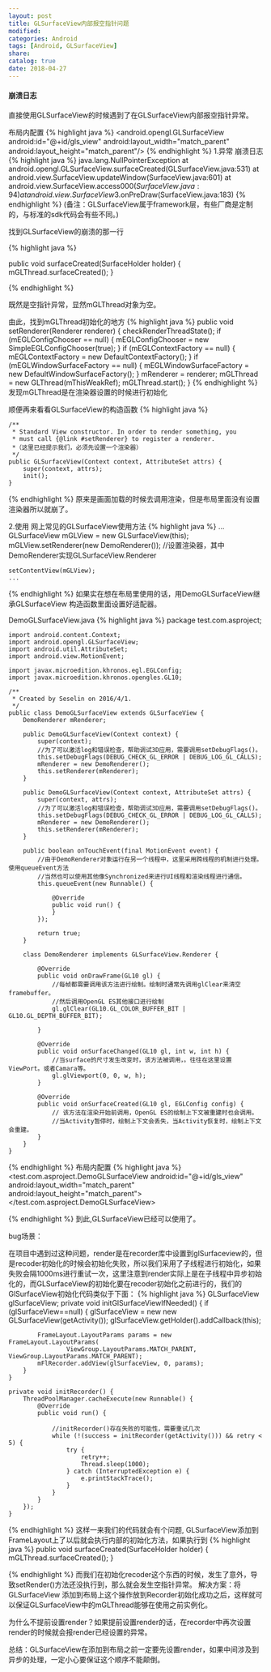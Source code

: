 ```yaml
---
layout: post
title: GLSurfaceView内部报空指针问题
modified:
categories: Android
tags: [Android, GLSurfaceView]
share:
catalog: true
date: 2018-04-27
---
```

#### 崩溃日志

直接使用GLSurfaceView的时候遇到了在GLSurfaceView内部报空指针异常。

布局内配置
{% highlight java %}
<android.opengl.GLSurfaceView
    android:id="@+id/gls_view"
    android:layout_width="match_parent"
    android:layout_height="match_parent"/>
{% endhighlight %}
1.异常
崩溃日志
{% highlight java %}
java.lang.NullPointerException
  at android.opengl.GLSurfaceView.surfaceCreated(GLSurfaceView.java:531)
  at android.view.SurfaceView.updateWindow(SurfaceView.java:601)
  at android.view.SurfaceView.access$000(SurfaceView.java:94)
  at android.view.SurfaceView$3.onPreDraw(SurfaceView.java:183)
{% endhighlight %}
(备注：GLSurfaceView属于framework层，有些厂商是定制的，与标准的sdk代码会有些不同。)

找到GLSurfaceView的崩溃的那一行

{% highlight java %}

public void surfaceCreated(SurfaceHolder holder) {
    mGLThread.surfaceCreated();
}

{% endhighlight %}

既然是空指针异常，显然mGLThread对象为空。

由此，找到mGLThread初始化的地方
{% highlight java %}
public void setRenderer(Renderer renderer) {
    checkRenderThreadState();
    if (mEGLConfigChooser == null) {
        mEGLConfigChooser = new SimpleEGLConfigChooser(true);
    }
    if (mEGLContextFactory == null) {
        mEGLContextFactory = new DefaultContextFactory();
    }
    if (mEGLWindowSurfaceFactory == null) {
        mEGLWindowSurfaceFactory = new DefaultWindowSurfaceFactory();
    }
    mRenderer = renderer;
    mGLThread = new GLThread(mThisWeakRef);
    mGLThread.start();
}
{% endhighlight %}
发现mGLThread是在渲染器设置的时候进行初始化

顺便再来看看GLSurfaceView的构造函数
{% highlight java %}

    /**
     * Standard View constructor. In order to render something, you
     * must call {@link #setRenderer} to register a renderer.
     *（这里已经提示我们，必须先设置一个渲染器）
     */
    public GLSurfaceView(Context context, AttributeSet attrs) {
        super(context, attrs);
        init();
    }

{% endhighlight %}
原来是画面加载的时候去调用渲染，但是布局里面没有设置渲染器所以就崩了。


2.使用
网上常见的GLSurfaceView使用方法
{% highlight java %}
    ...
    GLSurfaceView mGLView = new GLSurfaceView(this); 
    mGLView.setRenderer(new DemoRenderer()); 
    //设置渲染器，其中DemoRenderer实现GLSurfaceView.Renderer

    setContentView(mGLView);
    ...
{% endhighlight %}
如果实在想在布局里使用的话，用DemoGLSurfaceView继承GLSurfaceView 
构造函数里面设置好适配器。

DemoGLSurfaceView.java
{% highlight java %}
    package test.com.asproject;
    
    import android.content.Context;
    import android.opengl.GLSurfaceView;
    import android.util.AttributeSet;
    import android.view.MotionEvent;
    
    import javax.microedition.khronos.egl.EGLConfig;
    import javax.microedition.khronos.opengles.GL10;

    /**
     * Created by Seselin on 2016/4/1.
     */
    public class DemoGLSurfaceView extends GLSurfaceView {
        DemoRenderer mRenderer;
        
        public DemoGLSurfaceView(Context context) {
            super(context);
            //为了可以激活log和错误检查，帮助调试3D应用，需要调用setDebugFlags()。
            this.setDebugFlags(DEBUG_CHECK_GL_ERROR | DEBUG_LOG_GL_CALLS);
            mRenderer = new DemoRenderer();
            this.setRenderer(mRenderer);
        }
    
        public DemoGLSurfaceView(Context context, AttributeSet attrs) {
            super(context, attrs);
            //为了可以激活log和错误检查，帮助调试3D应用，需要调用setDebugFlags()。
            this.setDebugFlags(DEBUG_CHECK_GL_ERROR | DEBUG_LOG_GL_CALLS);
            mRenderer = new DemoRenderer();
            this.setRenderer(mRenderer);
        }
    
        public boolean onTouchEvent(final MotionEvent event) {
            //由于DemoRenderer对象运行在另一个线程中，这里采用跨线程的机制进行处理。使用queueEvent方法
            //当然也可以使用其他像Synchronized来进行UI线程和渲染线程进行通信。
            this.queueEvent(new Runnable() {
    
                @Override
                public void run() {
                }
            });
    
            return true;
        }
    
        class DemoRenderer implements GLSurfaceView.Renderer {
    
            @Override
            public void onDrawFrame(GL10 gl) {
                //每帧都需要调用该方法进行绘制。绘制时通常先调用glClear来清空framebuffer。
                //然后调用OpenGL ES其他接口进行绘制
                gl.glClear(GL10.GL_COLOR_BUFFER_BIT | GL10.GL_DEPTH_BUFFER_BIT);
    
            }
    
            @Override
            public void onSurfaceChanged(GL10 gl, int w, int h) {
                //当surface的尺寸发生改变时，该方法被调用，。往往在这里设置ViewPort。或者Camara等。
                gl.glViewport(0, 0, w, h);
            }
    
            @Override
            public void onSurfaceCreated(GL10 gl, EGLConfig config) {
                // 该方法在渲染开始前调用，OpenGL ES的绘制上下文被重建时也会调用。
                //当Activity暂停时，绘制上下文会丢失，当Activity恢复时，绘制上下文会重建。
            }
        }
    }
{% endhighlight %}
布局内配置
{% highlight java %}
    <test.com.asproject.DemoGLSurfaceView
        android:id="@+id/gls_view"
        android:layout_width="match_parent"
        android:layout_height="match_parent">
    </test.com.asproject.DemoGLSurfaceView>

{% endhighlight %}
到此,GLSurfaceView已经可以使用了。

bug场景：
    
在项目中遇到过这种问题，render是在recorder库中设置到glSurfaceview的，但是recoder初始化的时候会初始化失败，所以我们采用了子线程进行初始化，如果失败会隔1000ms进行重试一次，这里注意到render实际上是在子线程中异步初始化的，而GLSurfaceView的初始化要在recoder初始化之前进行的，我们的GlSurfaceView初始化代码类似于下面：
{% highlight java %}
    GLSurfaceView glSurfaceView;
    private void initGlSurfaceViewIfNeeded() {
        if (glSurfaceView==null) {
            glSurfaceView = new new GLSurfaceView(getActivity());
            glSurfaceView.getHolder().addCallback(this);
            
            FrameLayout.LayoutParams params = new FrameLayout.LayoutParams(
                    ViewGroup.LayoutParams.MATCH_PARENT, ViewGroup.LayoutParams.MATCH_PARENT);
            mFlRecorder.addView(glSurfaceView, 0, params);
        }
    }
    
    private void initRecorder() {
        ThreadPoolManager.cacheExecute(new Runnable() {
            @Override
            public void run() {
            
                //initRecorder()存在失败的可能性，需要重试几次
                while (!(success = initRecorder(getActivity())) && retry < 5) {
                    try {
                        retry++;
                        Thread.sleep(1000);
                    } catch (InterruptedException e) {
                        e.printStackTrace();
                    }
                }
            }
        });
    }
{% endhighlight %}
这样一来我们的代码就会有个问题, GLSurfaceView添加到FrameLayout上了以后就会执行内部的初始化方法，如果执行到
{% highlight java %}
    public void surfaceCreated(SurfaceHolder holder) {
        mGLThread.surfaceCreated();
    }

{% endhighlight %}
而我们在初始化recoder这个东西的时候，发生了意外，导致setRender()方法还没执行到，那么就会发生空指针异常。
解决方案：将GLSurfaceView 添加到布局上这个操作放到Recorder初始化成功之后，这样就可以保证GLSurfaceView中的mGLThread能够在使用之前实例化。

为什么不提前设置render？如果提前设置render的话，在recorder中再次设置render的时候就会报render已经设置的异常。

总结：GLSurfaceView在添加到布局之前一定要先设置render，如果中间涉及到异步的处理，一定小心要保证这个顺序不能颠倒。

